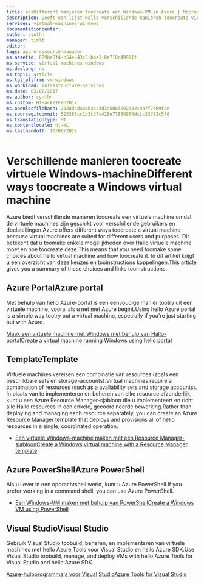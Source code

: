 ```yaml
---
title: aaaDifferent manieren toocreate een Windows-VM in Azure | Microsoft Docs
description: Geeft een lijst Hallo verschillende manieren toocreate virtuele Windows-machine met Resource Manager.
services: virtual-machines-windows
documentationcenter: 
author: cynthn
manager: timlt
editor: 
tags: azure-resource-manager
ms.assetid: 809ba8f4-b54e-43c5-bbe3-8e710c49971f
ms.service: virtual-machines-windows
ms.devlang: na
ms.topic: article
ms.tgt_pltfrm: vm-windows
ms.workload: infrastructure-services
ms.date: 03/02/2017
ms.author: cynthn
ms.custom: H1Hack27Feb2017
ms.openlocfilehash: 2928d4daa9b44c4d3a5083092a82c9a7f7c69fae
ms.sourcegitcommit: 523283cc1b3c37c428e77850964dc1c33742c5f0
ms.translationtype: MT
ms.contentlocale: nl-NL
ms.lasthandoff: 10/06/2017
---
```

# <a name="different-ways-toocreate-a-windows-virtual-machine"></a><span data-ttu-id="d362a-103">Verschillende manieren toocreate virtuele Windows-machine</span><span class="sxs-lookup"><span data-stu-id="d362a-103">Different ways toocreate a Windows virtual machine</span></span>

<span data-ttu-id="d362a-104">Azure biedt verschillende manieren toocreate een virtuele machine omdat de virtuele machines zijn geschikt voor verschillende gebruikers en doelstellingen.</span><span class="sxs-lookup"><span data-stu-id="d362a-104">Azure offers different ways toocreate a virtual machine because virtual machines are suited for different users and purposes.</span></span> <span data-ttu-id="d362a-105">Dit betekent dat u toomake enkele mogelijkheden over Hallo virtuele machine moet en hoe toocreate deze.</span><span class="sxs-lookup"><span data-stu-id="d362a-105">This means that you need toomake some choices about hello virtual machine and how toocreate it.</span></span> <span data-ttu-id="d362a-106">In dit artikel krijgt u een overzicht van deze keuzes en tooinstructions koppelingen.</span><span class="sxs-lookup"><span data-stu-id="d362a-106">This article gives you a summary of these choices and links tooinstructions.</span></span>

## <a name="azure-portal"></a><span data-ttu-id="d362a-107">Azure Portal</span><span class="sxs-lookup"><span data-stu-id="d362a-107">Azure portal</span></span>
<span data-ttu-id="d362a-108">Met behulp van hello Azure-portal is een eenvoudige manier tootry uit een virtuele machine, vooral als u net met Azure begint.</span><span class="sxs-lookup"><span data-stu-id="d362a-108">Using hello Azure portal is a simple way tootry out a virtual machine, especially if you're just starting out with Azure.</span></span> 

[<span data-ttu-id="d362a-109">Maak een virtuele machine met Windows met behulp van Hallo-portal</span><span class="sxs-lookup"><span data-stu-id="d362a-109">Create a virtual machine running Windows using hello portal</span></span>](../virtual-machines-windows-hero-tutorial.md?toc=%2fazure%2fvirtual-machines%2fwindows%2ftoc.json)

## <a name="template"></a><span data-ttu-id="d362a-110">Template</span><span class="sxs-lookup"><span data-stu-id="d362a-110">Template</span></span>
<span data-ttu-id="d362a-111">Virtuele machines vereisen een combinatie van resources (zoals een beschikbare sets en storage-accounts).</span><span class="sxs-lookup"><span data-stu-id="d362a-111">Virtual machines require a combination of resources (such as a availability sets and storage accounts).</span></span> <span data-ttu-id="d362a-112">In plaats van te implementeren en beheren van elke resource afzonderlijk, kunt u een Azure Resource Manager-sjabloon die u implementeert en richt alle Hallo resources in een enkele, gecoördineerde bewerking.</span><span class="sxs-lookup"><span data-stu-id="d362a-112">Rather than deploying and managing each resource separately, you can create an Azure Resource Manager template that deploys and provisions all of hello resources in a single, coordinated operation.</span></span>

* [<span data-ttu-id="d362a-113">Een virtuele Windows-machine maken met een Resource Manager-sjabloon</span><span class="sxs-lookup"><span data-stu-id="d362a-113">Create a Windows virtual machine with a Resource Manager template</span></span>](ps-template.md?toc=%2fazure%2fvirtual-machines%2fwindows%2ftoc.json)

## <a name="azure-powershell"></a><span data-ttu-id="d362a-114">Azure PowerShell</span><span class="sxs-lookup"><span data-stu-id="d362a-114">Azure PowerShell</span></span>
<span data-ttu-id="d362a-115">Als u liever in een opdrachtshell werkt, kunt u Azure PowerShell.</span><span class="sxs-lookup"><span data-stu-id="d362a-115">If you prefer working in a command shell, you can use Azure PowerShell.</span></span>

* [<span data-ttu-id="d362a-116">Een Windows-VM maken met behulp van PowerShell</span><span class="sxs-lookup"><span data-stu-id="d362a-116">Create a Windows VM using PowerShell</span></span>](../virtual-machines-windows-ps-create.md?toc=%2fazure%2fvirtual-machines%2fwindows%2ftoc.json)

## <a name="visual-studio"></a><span data-ttu-id="d362a-117">Visual Studio</span><span class="sxs-lookup"><span data-stu-id="d362a-117">Visual Studio</span></span>
<span data-ttu-id="d362a-118">Gebruik Visual Studio toobuild, beheren, en implementeren van virtuele machines met hello Azure Tools voor Visual Studio en hello Azure SDK.</span><span class="sxs-lookup"><span data-stu-id="d362a-118">Use Visual Studio toobuild, manage, and deploy VMs with hello Azure Tools for Visual Studio and hello Azure SDK.</span></span>

[<span data-ttu-id="d362a-119">Azure-hulpprogramma's voor Visual Studio</span><span class="sxs-lookup"><span data-stu-id="d362a-119">Azure Tools for Visual Studio</span></span>](https://www.visualstudio.com/features/azure-tools-vs)

